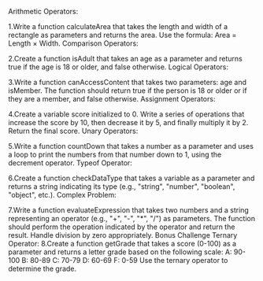 Arithmetic Operators:

1.Write a function calculateArea that takes the length and width of a rectangle as parameters and returns the area. Use the formula: Area = Length × Width.
Comparison Operators:


2.Create a function isAdult that takes an age as a parameter and returns true if the age is 18 or older, and false otherwise.
Logical Operators:


3.Write a function canAccessContent that takes two parameters: age and isMember. The function should return true if the person is 18 or older or if they are a member, and false otherwise.
Assignment Operators:


4.Create a variable score initialized to 0. Write a series of operations that increase the score by 10, then decrease it by 5, and finally multiply it by 2. Return the final score.
Unary Operators:


5.Write a function countDown that takes a number as a parameter and uses a loop to print the numbers from that number down to 1, using the decrement operator.
Typeof Operator:


6.Create a function checkDataType that takes a variable as a parameter and returns a string indicating its type (e.g., "string", "number", "boolean", "object", etc.).
Complex Problem:


7.Write a function evaluateExpression that takes two numbers and a string representing an operator (e.g., "+", "-", "*", "/") as parameters. The function should perform the operation indicated by the operator and return the result. Handle division by zero appropriately.
Bonus Challenge
Ternary Operator:
8.Create a function getGrade that takes a score (0-100) as a parameter and returns a letter grade based on the following scale:
A: 90-100
B: 80-89
C: 70-79
D: 60-69
F: 0-59
Use the ternary operator to determine the grade.
